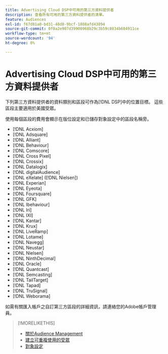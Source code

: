 ```yaml
---
title: Advertising Cloud DSP中可用的第三方資料提供者
description: 查看所有可用的第三方資料提供者的清單。
feature: Audiences
exl-id: f67d81a0-bd31-48d8-9bcf-1888afd43894
source-git-commit: 0f0a2e907d39900968b29c3b59c8034b604911ce
workflow-type: tm+mt
source-wordcount: '94'
ht-degree: 0%

---
```


<!-- feature: audiences -->

# Advertising Cloud DSP中可用的第三方資料提供者

下列第三方資料提供者的資料類別和區段可作為[!DNL DSP]中的位置目標。 這些區段主要適用於美國受眾。

使用每個區段的費用會顯示在版位設定和已儲存對象設定中的區段名稱旁。

* [!DNL Acxiom]
* [!DNL Adsquare]
* [!DNL Alliant]
* [!DNL Behaviour]
* [!DNL Comscore]
* [!DNL Cross Pixel]
* [!DNL Crossix]
* [!DNL Datalogix]
* [!DNL digitalAudience]
* [!DNL eXelate] ([!DNL Nielsen])
* [!DNL Experian]
* [!DNL Eyeota]
* [!DNL Foursquare]
* [!DNL GFK]
* [!DNL Ibehaviour]
* [!DNL Iri]
* [!DNL IXI]
* [!DNL Kantar]
* [!DNL Krux]
* [!DNL LiveRamp]
* [!DNL Lotame]
* [!DNL Navegg]
* [!DNL Neustar]
* [!DNL Nielsen]
* [!DNL NinthDecimal]
* [!DNL Oracle]
* [!DNL Quantcast]
* [!DNL Semcasting]
* [!DNL TailTarget]
* [!DNL Tapad]
* [!DNL TruSignal]
* [!DNL Weborama]

如需有關匯入帳戶之自訂第三方區段的詳細資訊，請連絡您的Adobe帳戶管理員。

>[!MORELIKETHIS]
>
>* [關於Audience Management](audience-about.md)
>* [建立可重複使用的受眾](reusable-audience-create.md)
>* [對象設定](audience-settings.md)

